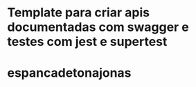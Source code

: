 # Template para criar apis documentadas com swagger e testes com jest e supertest
# espancadetonajonas
